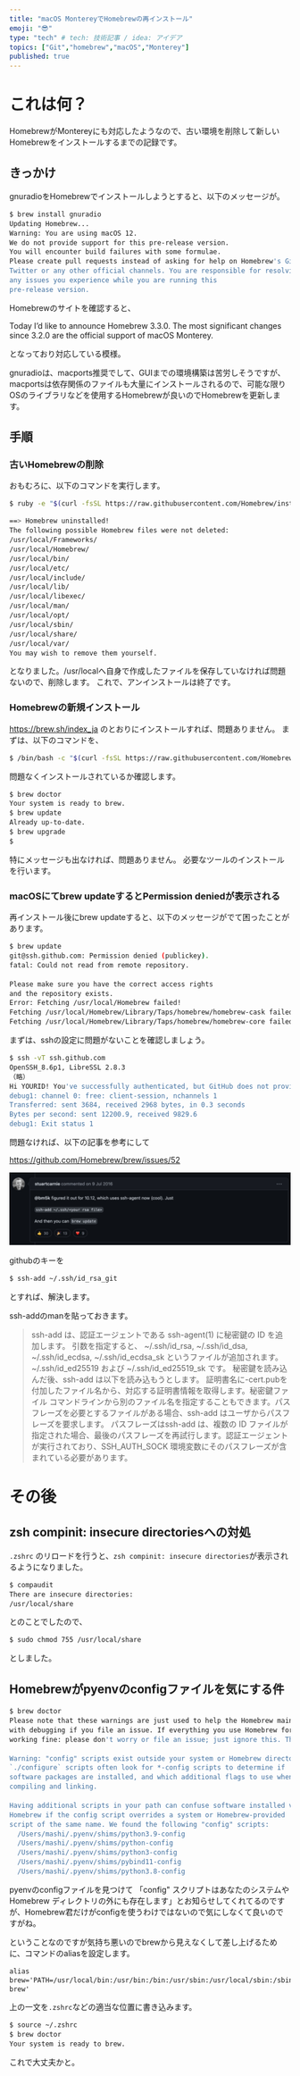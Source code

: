 ```yaml
---
title: "macOS MontereyでHomebrewの再インストール"
emoji: "😎"
type: "tech" # tech: 技術記事 / idea: アイデア
topics: ["Git","homebrew","macOS","Monterey"]
published: true
---
```


# これは何？

HomebrewがMontereyにも対応したようなので、古い環境を削除して新しいHomebrewをインストールするまでの記録です。

## きっかけ

gnuradioをHomebrewでインストールしようとすると、以下のメッセージが。

```sh
$ brew install gnuradio
Updating Homebrew...
Warning: You are using macOS 12.
We do not provide support for this pre-release version.
You will encounter build failures with some formulae.
Please create pull requests instead of asking for help on Homebrew's GitHub,
Twitter or any other official channels. You are responsible for resolving
any issues you experience while you are running this
pre-release version.
```

Homebrewのサイトを確認すると、

Today I’d like to announce Homebrew 3.3.0.
The most significant changes since 3.2.0 are the official support of macOS Monterey.

となっており対応している模様。

gnuradioは、macports推奨でして、GUIまでの環境構築は苦労しそうですが、macportsは依存関係のファイルも大量にインストールされるので、可能な限りOSのライブラリなどを使用するHomebrewが良いのでHomebrewを更新します。


## 手順

### 古いHomebrewの削除

おもむろに、以下のコマンドを実行します。

```sh
$ ruby -e "$(curl -fsSL https://raw.githubusercontent.com/Homebrew/install/master/uninstall)"
```

```sh
==> Homebrew uninstalled!
The following possible Homebrew files were not deleted:
/usr/local/Frameworks/
/usr/local/Homebrew/
/usr/local/bin/
/usr/local/etc/
/usr/local/include/
/usr/local/lib/
/usr/local/libexec/
/usr/local/man/
/usr/local/opt/
/usr/local/sbin/
/usr/local/share/
/usr/local/var/
You may wish to remove them yourself.
```

となりました。/usr/localへ自身で作成したファイルを保存していなければ問題ないので、削除します。
これで、アンインストールは終了です。


### Homebrewの新規インストール



https://brew.sh/index_ja のとおりにインストールすれば、問題ありません。
まずは、以下のコマンドを、

```sh
$ /bin/bash -c "$(curl -fsSL https://raw.githubusercontent.com/Homebrew/install/HEAD/install.sh)"
```

問題なくインストールされているか確認します。

```sh
$ brew doctor
Your system is ready to brew.
$ brew update
Already up-to-date.
$ brew upgrade
$ 
```
特にメッセージも出なければ、問題ありません。
必要なツールのインストールを行います。


### macOSにてbrew updateするとPermission deniedが表示される

再インストール後にbrew updateすると、以下のメッセージがでて困ったことがあります。

```sh
$ brew update
git@ssh.github.com: Permission denied (publickey).
fatal: Could not read from remote repository.

Please make sure you have the correct access rights
and the repository exists.
Error: Fetching /usr/local/Homebrew failed!
Fetching /usr/local/Homebrew/Library/Taps/homebrew/homebrew-cask failed!
Fetching /usr/local/Homebrew/Library/Taps/homebrew/homebrew-core failed!
```

まずは、sshの設定に問題がないことを確認しましょう。

```sh
$ ssh -vT ssh.github.com
OpenSSH_8.6p1, LibreSSL 2.8.3
（略）
Hi YOURID! You've successfully authenticated, but GitHub does not provide shell access.
debug1: channel 0: free: client-session, nchannels 1
Transferred: sent 3684, received 2968 bytes, in 0.3 seconds
Bytes per second: sent 12200.9, received 9829.6
debug1: Exit status 1
```


問題なければ、以下の記事を参考にして

https://github.com/Homebrew/brew/issues/52


![](/images/2022-09-09-06-06-01.png)


githubのキーを

```sh
$ ssh-add ~/.ssh/id_rsa_git
```
とすれば、解決します。

ssh-addのmanを貼っておきます。

> ssh-add は、認証エージェントである ssh-agent(1) に秘密鍵の ID を追加します。
引数を指定すると、 ~/.ssh/id_rsa, ~/.ssh/id_dsa, ~/.ssh/id_ecdsa, ~/.ssh/id_ecdsa_sk というファイルが追加されます。
~/.ssh/id_ed25519 および ~/.ssh/id_ed25519_sk です。 秘密鍵を読み込んだ後、ssh-add は以下を読み込もうとします。
証明書名に-cert.pubを付加したファイル名から、対応する証明書情報を取得します。秘密鍵ファイル  コマンドラインから別のファイル名を指定することもできます。パスフレーズを必要とするファイルがある場合、ssh-add はユーザからパスフレーズを要求します。 パスフレーズはssh-add は、複数の ID ファイルが指定された場合、最後のパスフレーズを再試行します。認証エージェントが実行されており、SSH_AUTH_SOCK 環境変数にそのパスフレーズが含まれている必要があります。

# その後

## zsh compinit: insecure directoriesへの対処

`.zshrc` のリロードを行うと、`zsh compinit: insecure directories`が表示されるようになりました。

```sh
$ compaudit
There are insecure directories:
/usr/local/share
```

とのことでしたので、

```sh
$ sudo chmod 755 /usr/local/share
```

としました。

## Homebrewがpyenvのconfigファイルを気にする件

```sh
$ brew doctor
Please note that these warnings are just used to help the Homebrew maintainers
with debugging if you file an issue. If everything you use Homebrew for is
working fine: please don't worry or file an issue; just ignore this. Thanks!

Warning: "config" scripts exist outside your system or Homebrew directories.
`./configure` scripts often look for *-config scripts to determine if
software packages are installed, and which additional flags to use when
compiling and linking.

Having additional scripts in your path can confuse software installed via
Homebrew if the config script overrides a system or Homebrew-provided
script of the same name. We found the following "config" scripts:
  /Users/mashi/.pyenv/shims/python3.9-config
  /Users/mashi/.pyenv/shims/python-config
  /Users/mashi/.pyenv/shims/python3-config
  /Users/mashi/.pyenv/shims/pybind11-config
  /Users/mashi/.pyenv/shims/python3.8-config
```

pyenvのconfigファイルを見つけて 「config" スクリプトはあなたのシステムや Homebrew ディレクトリの外にも存在します」とお知らせしてくれてるのですが、Homebrew君だけがconfigを使うわけではないので気にしなくて良いのですがね。

ということなのですが気持ち悪いのでbrewから見えなくして差し上げるために、コマンドのaliasを設定します。

```.zshrc
alias brew='PATH=/usr/local/bin:/usr/bin:/bin:/usr/sbin:/usr/local/sbin:/sbin brew'
```
上の一文を`.zshrc`などの適当な位置に書き込みます。

```sh
$ source ~/.zshrc
$ brew doctor
Your system is ready to brew.
```

これで大丈夫かと。